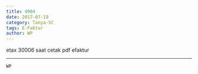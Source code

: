 ```yaml
---
title: 4904
date: 2017-07-19
category: Tanya-SC
tags: E-Faktur
author: WP
---
```


etax 30006 saat cetak pdf efaktur

---



`WP`
